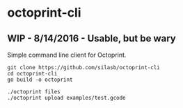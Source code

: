 # octoprint-cli

## WIP - 8/14/2016 - Usable, but be wary

Simple command line client for Octoprint.

```
git clone https://github.com/silasb/octoprint-cli
cd octoprint-cli
go build -o octoprint

./octoprint files
./octoprint upload examples/test.gcode
```